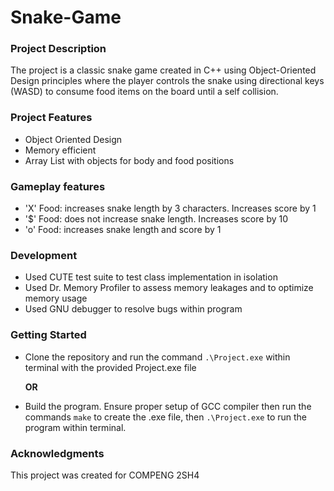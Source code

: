 # Snake-Game

### Project Description

The project is a classic snake game created in C++ using Object-Oriented Design principles where the player controls the snake using directional keys (WASD) to consume food items on the board until a self collision.

### Project Features
- Object Oriented Design
- Memory efficient
- Array List with objects for body and food positions

### Gameplay features
- 'X' Food: increases snake length by 3 characters. Increases score by 1
- '$' Food: does not increase snake length. Increases score by 10
- 'o' Food: increases snake length and score by 1

### Development
- Used CUTE test suite to test class implementation in isolation
- Used Dr. Memory Profiler to assess memory leakages and to optimize memory usage
- Used GNU debugger to resolve bugs within program

### Getting Started
- Clone the repository and run the command `.\Project.exe` within terminal with the provided Project.exe file

  **OR**
- Build the program. Ensure proper setup of GCC compiler then run the commands `make` to create the .exe file, then `.\Project.exe` to run the program within terminal.

### Acknowledgments
This project was created for COMPENG 2SH4
